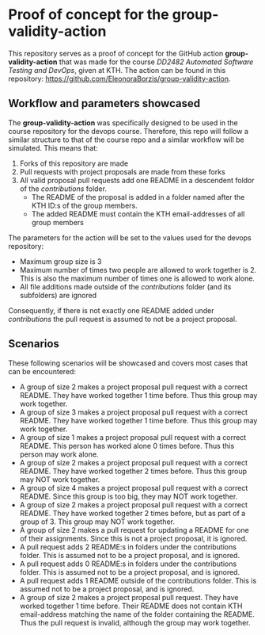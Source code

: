 # Proof of concept for the group-validity-action

This repository serves as a proof of concept for the GitHub action **group-validity-action** that was made for the course *DD2482 Automated Software Testing and DevOps*, given at KTH. The action can be found in this repository: https://github.com/EleonoraBorzis/group-validity-action.

## Workflow and parameters showcased
The **group-validity-action** was specifically designed to be used in the course repository for the devops course. Therefore, this repo will follow a similar structure to that of the course repo and a similar workflow will be simulated. This means that:

1. Forks of this repository are made
2. Pull requests with project proposals are made from these forks
3. All valid proposal pull requests add one README in a descendent foldor of the *contributions* folder.
    * The README of the proposal is added in a folder named after the KTH ID:s of the group members.
    * The added README must contain the KTH email-addresses of all group members

The parameters for the action will be set to the values used for the devops repository:
* Maximum group size is 3
* Maximum number of times two people are allowed to work together is 2. This is also the maximum number of times one is allowed to work alone.
* All file additions made outside of the *contributions* folder (and its subfolders) are ignored

Consequently, if there is not exactly one README added under *contributions* the pull request is assumed to not be a project proposal.

## Scenarios
These following scenarios will be showcased and covers most cases that can be encountered:

* A group of size 2 makes a project proposal pull request with a correct README. They have worked together 1 time before. Thus this group may work together.
* A group of size 3 makes a project proposal pull request with a correct README. They have worked together 1 time before. Thus this group may work together. 
* A group of size 1 makes a project proposal pull request with a correct README. This person has worked alone 0 times before. Thus this person may work alone.
* A group of size 2 makes a project proposal pull request with a correct README. They have worked together 2 times before. Thus this group may NOT work together.
* A group of size 4 makes a project proposal pull request with a correct README. Since this group is too big, they may NOT work together.
* A group of size 2 makes a project proposal pull request with a correct README. They have worked together 2 times before, but as part of a group of 3. This group may NOT work together.
* A group of size 2 makes a pull request for updating a README for one of their assignments. Since this is not a project proposal, it is ignored.
* A pull request adds 2 README:s in folders under the contributions folder. This is assumed not to be a project proposal, and is ignored.
* A pull request adds 0 README:s in folders under the contributions folder. This is assumed not to be a project proposal, and is ignored. 
* A pull request adds 1 README outside of the contributions folder. This is assumed not to be a project proposal, and is ignored.
* A group of size 2 makes a project proposal pull request. They have worked together 1 time before. Their README does not contain KTH email-address matching the name of the folder containing the README. Thus the pull request is invalid, although the group may work together.
